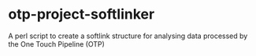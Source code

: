 # otp-project-softlinker
A perl script to create a softlink structure for analysing data processed by the One Touch Pipeline (OTP)
